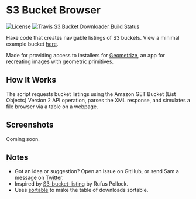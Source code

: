 # S3 Bucket Browser

[![License](http://img.shields.io/:license-mit-blue.svg?style=flat-square)](https://github.com/Tw1ddle/geometrize-s3-bucket-downloader/blob/master/LICENSE)
[![Travis S3 Bucket Downloader Build Status](https://img.shields.io/travis/Tw1ddle/geometrize-s3-bucket-downloader.svg?style=flat-square)](https://travis-ci.org/Tw1ddle/geometrize-s3-bucket-downloader)

Haxe code that creates navigable listings of S3 buckets. View a minimal example bucket [here](https://s3.amazonaws.com/minimal-example-bucket/index.html).

Made for providing access to installers for [Geometrize](http://www.geometrize.co.uk/), an app for recreating images with geometric primitives.

## How It Works
The script requests bucket listings using the Amazon GET Bucket (List Objects) Version 2 API operation, parses the XML response, and simulates a file browser via a table on a webpage.

## Screenshots

Coming soon.

## Notes
 * Got an idea or suggestion? Open an issue on GitHub, or send Sam a message on [Twitter](https://twitter.com/Sam_Twidale).
 * Inspired by [S3-bucket-listing](https://github.com/rufuspollock/s3-bucket-listing) by Rufus Pollock.
 * Uses [sortable](https://github.com/HubSpot/sortable) to make the table of downloads sortable.